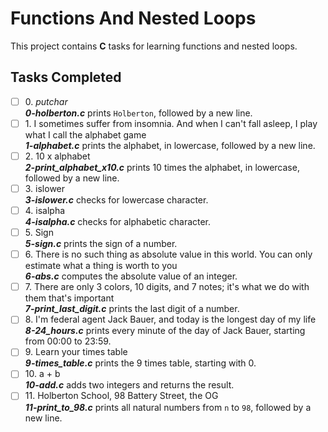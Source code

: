 # Functions And Nested Loops

This project contains __C__ tasks for learning functions and nested loops.

## Tasks Completed

+ [ ] 0\. _putchar_<br/>_**0-holberton.c**_ prints `Holberton`, followed by a new line.
+ [ ] 1\. I sometimes suffer from insomnia. And when I can't fall asleep, I play what I call the alphabet game<br/>_**1-alphabet.c**_ prints the alphabet, in lowercase, followed by a new line.
+ [ ] 2\. 10 x alphabet<br/>_**2-print_alphabet_x10.c**_ prints 10 times the alphabet, in lowercase, followed by a new line.
+ [ ] 3\. islower<br/>_**3-islower.c**_ checks for lowercase character.
+ [ ] 4\. isalpha<br/>_**4-isalpha.c**_ checks for alphabetic character.
+ [ ] 5\. Sign<br/>_**5-sign.c**_ prints the sign of a number.
+ [ ] 6\. There is no such thing as absolute value in this world. You can only estimate what a thing is worth to you<br/>_**6-abs.c**_ computes the absolute value of an integer.
+ [ ] 7\. There are only 3 colors, 10 digits, and 7 notes; it's what we do with them that's important<br/>_**7-print_last_digit.c**_ prints the last digit of a number.
+ [ ] 8\. I'm federal agent Jack Bauer, and today is the longest day of my life<br/>_**8-24_hours.c**_ prints every minute of the day of Jack Bauer, starting from 00:00 to 23:59.
+ [ ] 9\. Learn your times table<br/>_**9-times_table.c**_ prints the 9 times table, starting with 0.
+ [ ] 10\. a + b<br/>_**10-add.c**_ adds two integers and returns the result.
+ [ ] 11\. Holberton School, 98 Battery Street, the OG<br/>_**11-print_to_98.c**_ prints all natural numbers from `n` to `98`, followed by a new line.
